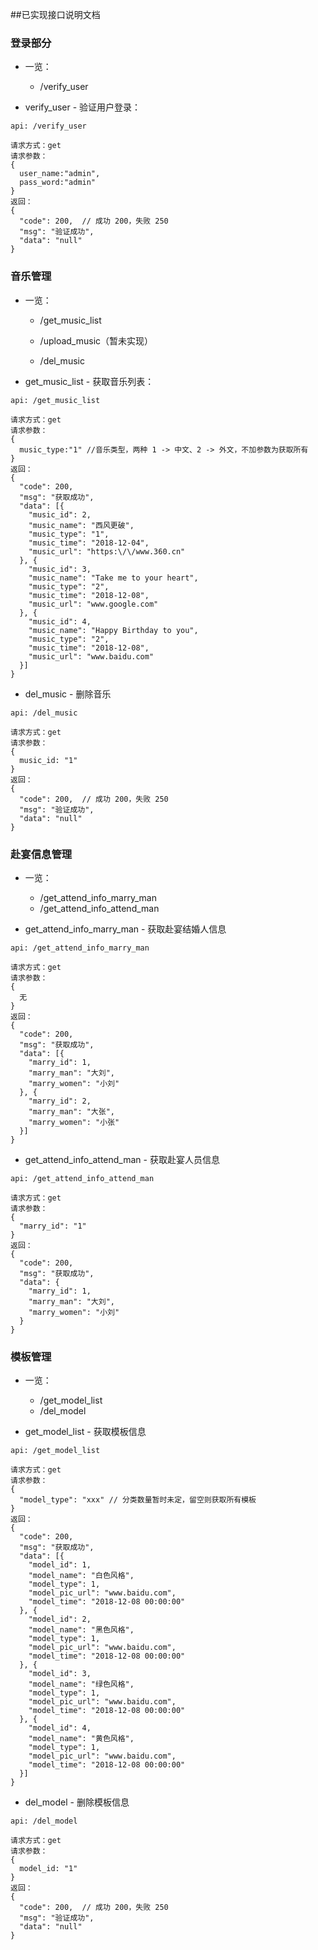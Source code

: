 ##已实现接口说明文档

### 登录部分

- 一览：
  - /verify_user

- verify_user - 验证用户登录：

```
api: /verify_user

请求方式：get
请求参数：
{
  user_name:"admin",
  pass_word:"admin"
}
返回：
{
  "code": 200,  // 成功 200，失败 250
  "msg": "验证成功",
  "data": "null"
}
```

### 音乐管理

- 一览：
  - /get_music_list

  - /upload_music（暂未实现）
  - /del_music

- get_music_list - 获取音乐列表：

```
api: /get_music_list

请求方式：get
请求参数：
{
  music_type:"1" //音乐类型，两种 1 -> 中文、2 -> 外文，不加参数为获取所有
}
返回：
{
  "code": 200,
  "msg": "获取成功",
  "data": [{
    "music_id": 2,
    "music_name": "西风更破",
    "music_type": "1",
    "music_time": "2018-12-04",
    "music_url": "https:\/\/www.360.cn"
  }, {
    "music_id": 3,
    "music_name": "Take me to your heart",
    "music_type": "2",
    "music_time": "2018-12-08",
    "music_url": "www.google.com"
  }, {
    "music_id": 4,
    "music_name": "Happy Birthday to you",
    "music_type": "2",
    "music_time": "2018-12-08",
    "music_url": "www.baidu.com"
  }]
}
```

- del_music - 删除音乐

```
api: /del_music

请求方式：get
请求参数：
{
  music_id: "1"
}
返回：
{
  "code": 200,  // 成功 200，失败 250
  "msg": "验证成功",
  "data": "null"
}
```

### 赴宴信息管理

- 一览：
  - /get_attend_info_marry_man
  - /get_attend_info_attend_man

- get_attend_info_marry_man - 获取赴宴结婚人信息

```
api: /get_attend_info_marry_man

请求方式：get
请求参数：
{
  无
}
返回：
{
  "code": 200,
  "msg": "获取成功",
  "data": [{
    "marry_id": 1,
    "marry_man": "大刘",
    "marry_women": "小刘"
  }, {
    "marry_id": 2,
    "marry_man": "大张",
    "marry_women": "小张"
  }]
}
```

- get_attend_info_attend_man - 获取赴宴人员信息

```
api: /get_attend_info_attend_man

请求方式：get
请求参数：
{
  "marry_id": "1"
}
返回：
{
  "code": 200,
  "msg": "获取成功",
  "data": {
    "marry_id": 1,
    "marry_man": "大刘",
    "marry_women": "小刘"
  }
}
```

### 模板管理

- 一览：
  - /get_model_list
  - /del_model

- get_model_list - 获取模板信息

```
api: /get_model_list

请求方式：get
请求参数：
{
  "model_type": "xxx" // 分类数量暂时未定，留空则获取所有模板
}
返回：
{
  "code": 200,
  "msg": "获取成功",
  "data": [{
    "model_id": 1,
    "model_name": "白色风格",
    "model_type": 1,
    "model_pic_url": "www.baidu.com",
    "model_time": "2018-12-08 00:00:00"
  }, {
    "model_id": 2,
    "model_name": "黑色风格",
    "model_type": 1,
    "model_pic_url": "www.baidu.com",
    "model_time": "2018-12-08 00:00:00"
  }, {
    "model_id": 3,
    "model_name": "绿色风格",
    "model_type": 1,
    "model_pic_url": "www.baidu.com",
    "model_time": "2018-12-08 00:00:00"
  }, {
    "model_id": 4,
    "model_name": "黄色风格",
    "model_type": 1,
    "model_pic_url": "www.baidu.com",
    "model_time": "2018-12-08 00:00:00"
  }]
}
```

- del_model - 删除模板信息

```
api: /del_model

请求方式：get
请求参数：
{
  model_id: "1"
}
返回：
{
  "code": 200,  // 成功 200，失败 250
  "msg": "验证成功",
  "data": "null"
}
```
